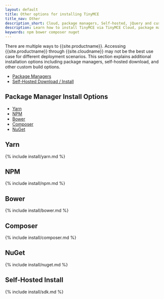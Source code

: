 ```yaml
---
layout: default
title: Other options for installing TinyMCE
title_nav: Other
description_short: Cloud, package managers, Self-hosted, jQuery and custom builds.
description: Learn how to install TinyMCE via TinyMCE Cloud, package manager options, Self-hosted, jQuery and custom build options.
keywords: npm bower composer nuget
---
```


There are multiple ways to  {{site.productname}}. Accessing {{site.productname}} through {{site.cloudname}} may not be the best use case for different deployment scenarios. This section explains additional installation options including package managers, self-hosted download, and other custom build options.

* [Package Managers](#packagemanagerinstalloptions)
* [Self-Hosted Download / Install](#self-hostedinstall)

## Package Manager Install Options

* [Yarn](#yarn)
* [NPM](#npm)
* [Bower](#bower)
* [Composer](#composer)
* [NuGet](#nuget)

## Yarn

{% include install/yarn.md %}

## NPM

{% include install/npm.md %}

## Bower

{% include install/bower.md %}

## Composer

{% include install/composer.md %}

## NuGet

{% include install/nuget.md %}

## Self-Hosted Install

{% include install/sdk.md %}
